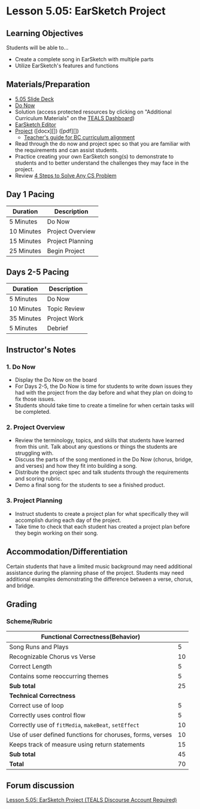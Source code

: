 # Lesson 5.05: EarSketch Project

## Learning Objectives

Students will be able to...

* Create a complete song in EarSketch with multiple parts
* Utilize EarSketch's features and functions

## Materials/Preparation

* [5.05 Slide Deck](https://github.com/TEALSK12/2nd-semester-introduction-to-computer-science/raw/master/units/3_unit/slidedecks/Intro%20Python%205.05%20TEALS.pptx)
* [Do Now][]
* Solution (access protected resources by clicking on "Additional Curriculum Materials" on the [TEALS Dashboard][])
* [EarSketch Editor][]
* [Project][] ([docx][]) ([pdf][])
  * [Teacher's guide for BC curriculum alignment](project_canada.md)
* Read through the do now and project spec so that you are familiar with the requirements and can assist students.
* Practice creating your own EarSketch song(s) to demonstrate to students and to better understand the challenges they may face in the project.
* Review [4 Steps to Solve Any CS Problem][]

## Day 1 Pacing

| **Duration**   | **Description** |
| ---------- | ----------- |
| 5 Minutes  | Do Now      |
| 10 Minutes | Project Overview      |
| 15 Minutes | Project Planning         |
| 25 Minutes | Begin Project     |

## Days 2-5 Pacing

| **Duration**   | **Description**             |
|---|---|
| 5 Minutes  | Do Now      |
| 10 Minutes | Topic Review      |
| 35 Minutes | Project Work      |
| 5 Minutes  | Debrief     |

## Instructor's Notes

### 1. Do Now

* Display the Do Now on the board
* For Days 2-5, the Do Now is time for students to write down issues they had with the project from the day before and what they plan on doing to fix those issues.
* Students should take time to create a timeline for when certain tasks will be completed.

### 2. Project Overview

* Review the terminology, topics, and skills that students have learned from this unit. Talk about any questions or things the students are struggling with.
* Discuss the parts of the song mentioned in the Do Now (chorus, bridge, and verses) and how they fit into building a song.
* Distribute the project spec and talk students through the requirements and scoring rubric.
* Demo a final song for the students to see a finished product.

### 3. Project Planning

* Instruct students to create a project plan for what specifically they will accomplish during each day of the project.
* Take time to check that each student has created a project plan before they begin working on their song.

## Accommodation/Differentiation

Certain students that have a limited music background may need additional assistance during the planning phase of the project. Students may need additional examples demonstrating the difference between a verse, chorus, and bridge.

## Grading

### Scheme/Rubric

| **Functional Correctness(Behavior)**                                |     |
| --------------------------------------------------------------- |-----|
| Song Runs and Plays | 5   |
| Recognizable Chorus vs Verse | 10|
| Correct Length | 5   |
| Contains some reoccurring themes| 5  |
| **Sub total**                                                   | 25  |
| **Technical Correctness**                                    |     |
| Correct use of loop                                        | 5  |
| Correctly uses control flow         | 5  |
| Correctly use of `fitMedia`, `makeBeat`, `setEffect`                                  | 10  |
| Use of user defined functions for choruses, forms, verses      | 10  |
| Keeps track of measure using return statements | 15  |
| **Sub total**                                                   | 45  |
| **Total**                                                       | 70 |

## Forum discussion

[Lesson 5.05: EarSketch Project (TEALS Discourse Account Required)](https://forums.tealsk12.org/c/2nd-semester-unit-5-earsketch/lesson-5-05-earsketch-project)

[Do Now]: do_now.md
[Lab]: lab.md
[TEALS Dashboard]: http:/www.tealsk12.org/dashboard
[EarSketch Editor]: http://earsketch.gatech.edu/earsketch2/
[4 Steps to Solve Any CS Problem]:https://github.com/TEALS-IntroCS/2nd-semester-introduction-to-computer-science-principles/raw/master/units/4%20Steps%20to%20Solve%20Any%20CS%20Problem.pdf
[Project]: project.md
[editable project spec]: https://github.com/TEALSK12/2nd-semester-introduction-to-computer-science/raw/master/units/5_unit/05_lesson/project.docx
[printable project Spec]: https://github.com/TEALSK12/2nd-semester-introduction-to-computer-science/raw/master/units/5_unit/05_lesson/project.pdf
